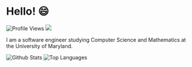 # Hello! 😄

![Profile Views](https://komarev.com/ghpvc/?username=tonywu315&color=1F6FE9)
![](https://hit.yhype.me/github/profile?user_id=44908682)

I am a software engineer studying Computer Science and Mathematics at the University of Maryland.

![Github Stats](https://github-readme-stats.vercel.app/api?username=tonywu315&hide=issues&hide_rank=true&show_icons=true&include_all_commits=true&count_private=true&line_height=29&card_width=320&custom_title=Github%20Statistics&theme=github_dark)
![Top Languages](https://github-readme-stats.vercel.app/api/top-langs/?username=tonywu315&size_weight=0.5&count_weight=0.5&layout=compact&hide=&langs_count=8&card_width=320&theme=github_dark)

<!--
**tonywu315/tonywu315** is a ✨ _special_ ✨ repository because its `README.md` (this file) appears on your GitHub profile.

Here are some ideas to get you started:

- 🔭 I’m currently working on ...
- 🌱 I’m currently learning ...
- 👯 I’m looking to collaborate on ...
- 🤔 I’m looking for help with ...
- 💬 Ask me about ...
- 📫 How to reach me: ...
- 😄 Pronouns: ...
- ⚡ Fun fact: ...
-->
